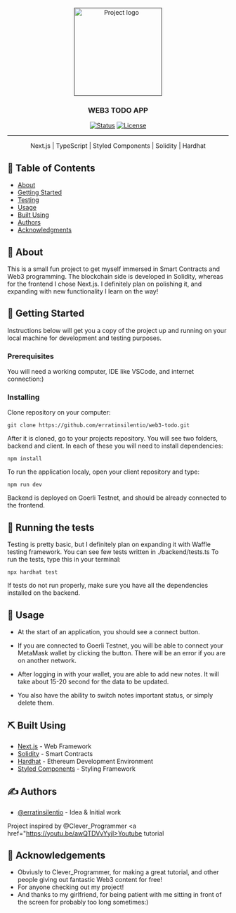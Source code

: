 <p align="center">
  <a href="" rel="noopener">
 <img width=200px height=200px src="https://media.giphy.com/media/v0u7eU0nSmOJ0hGf6n/giphy.gif?cid=ecf05e47473qk08kk12osa92292ajksfnnjtja5ghfwf17nv&rid=giphy.gif&ct=g" alt="Project logo"></a>
</p>

<h3 align="center">WEB3 TODO APP</h3>

<div align="center">

[![Status](https://img.shields.io/badge/status-active-success.svg)]()
[![License](https://img.shields.io/badge/license-MIT-blue.svg)](/LICENSE)

</div>

---

<p align="center"> Next.js | TypeScript | Styled Components | Solidity | Hardhat
    <br> 
</p>

## 📝 Table of Contents

- [About](#about)
- [Getting Started](#getting_started)
- [Testing](#tests)
- [Usage](#usage)
- [Built Using](#built_using)
- [Authors](#authors)
- [Acknowledgments](#acknowledgement)

## 🧐 About <a name = "about"></a>

This is a small fun project to get myself immersed in Smart Contracts and Web3 programming. The blockchain side is developed in Solidity, whereas for the frontend I chose Next.js. I definitely plan on polishing it, and expanding with new functionality I learn on the way!

## 🏁 Getting Started <a name = "getting_started"></a>

Instructions below will get you a copy of the project up and running on your local machine for development and testing purposes.

### Prerequisites

You will need a working computer, IDE like VSCode, and internet connection:)

### Installing

Clone repository on your computer:

```
git clone https://github.com/erratinsilentio/web3-todo.git
```

After it is cloned, go to your projects repository.
You will see two folders, backend and client. In each of these you will need to install dependencies:

```
npm install
```

To run the application localy, open your client repository and type:

```
npm run dev
```

Backend is deployed on Goerli Testnet, and should be already connected to the frontend.

## 🔧 Running the tests <a name = "tests"></a>

Testing is pretty basic, but I definitely plan on expanding it with Waffle testing framework. You can see few tests written in ./backend/tests.ts
To run the tests, type this in your terminal:

```
npx hardhat test
```

If tests do not run properly, make sure you have all the dependencies installed on the backend.

## 🎈 Usage <a name="usage"></a>

- At the start of an application, you should see a connect button.

- If you are connected to Goerli Testnet, you will be able to connect your MetaMask wallet by clicking the button. There will be an error if you are on another network.

- After logging in with your wallet, you are able to add new notes. It will take about 15-20 second for the data to be updated.

- You also have the ability to switch notes important status, or simply delete them.

## ⛏️ Built Using <a name = "built_using"></a>

- [Next.js](https://nextjs.org) - Web Framework
- [Solidity](https://docs.soliditylang.org/en/v0.8.17/) - Smart Contracts
- [Hardhat](https://hardhat.org) - Ethereum Development Environment
- [Styled Components](https://styled-components.com) - Styling Framework

## ✍️ Authors <a name = "authors"></a>

- [@erratinsilentio](https://github.com/erratinsilentio) - Idea & Initial work

Project inspired by @Clever_Programmer <a href="https://youtu.be/awQTDVvYyjI>Youtube tutorial</a>

## 🎉 Acknowledgements <a name = "acknowledgement"></a>

- Obviusly to Clever_Programmer, for making a great tutorial, and other people giving out fantastic Web3 content for free!
- For anyone checking out my project!
- And thanks to my girlfriend, for being patient with me sitting in front of the screen for probably too long sometimes:)
